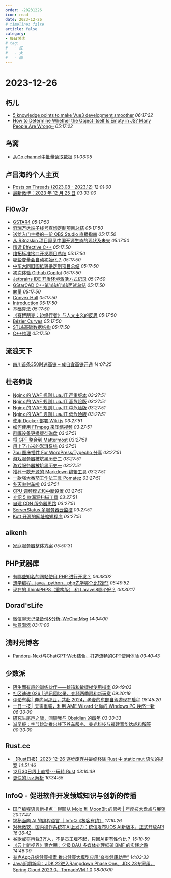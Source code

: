 ```yaml
---
order: -20231226
icon: read
date: 2023-12-26
# timeline: false
article: false
category:
- 每日悦读
# tag:
#   - 红
#   - 大
#   - 圆
---
```


# 2023-12-26 
## 朽儿<span></span>
* [5 knowledge points to make Vue3 development smoother](https://javascript.plainenglish.io/5-knowledge-points-to-make-vue3-development-smoother-ccfe60f26201?source=rss-c3917681a8f5------2) *06:17:22* 
* [How to Determine Whether the Object Itself Is Empty in JS? Many People Are Wrong~](https://javascript.plainenglish.io/how-to-determine-whether-the-object-itself-is-empty-in-js-many-people-are-wrong-5d9514f4ae86?source=rss-c3917681a8f5------2) *05:17:22* 
## 鸟窝<span></span>
* [从Go channel中批量读取数据](https://colobu.com/2023/12/23/batch-read-from-channels/) *01:03:05* 
## 卢昌海的个人主页<span></span>
* [Posts on Threads (2023.08 - 2023.12)](https://www.changhai.org/articles/miscellaneous/eblog/202308.php) *12:01:00* 
* [最新微博：2023 年 12 月 25 日](https://www.changhai.org/articles/miscellaneous/blog/202312.php#latest) *03:33:00* 
## Fl0w3r<span></span>
* [GSTAR4](https://yousazoe.top/archives/40229a0d.html) *05:17:50* 
* [奇瑞万达端子线号查询定制项目总结](https://yousazoe.top/archives/71415cfa.html) *05:17:50* 
* [送给入门主播的一份 OBS Studio 直播指南](https://yousazoe.top/archives/cf9398b.html) *05:17:50* 
* [从 R3nzskin 项目窥见中国开源生态的现状及未来](https://yousazoe.top/archives/7a6d5884.html) *05:17:50* 
* [精读 Effective C++](https://yousazoe.top/archives/f1767e7a.html) *05:17:50* 
* [维拓标准接口开发项目总结](https://yousazoe.top/archives/4bc24537.html) *05:17:50* 
* [哪些变量会自动初始化？](https://yousazoe.top/archives/62e0ea85.html) *05:17:50* 
* [中车大同旧图纸转换定制项目总结](https://yousazoe.top/archives/7671ec9e.html) *05:17:50* 
* [初次体验 Github Copilot](https://yousazoe.top/archives/ff967b76.html) *05:17:50* 
* [Jetbrains IDE 开发环境激活方式记录](https://yousazoe.top/archives/a906a6fe.html) *05:17:50* 
* [GStarCAD C++笔试&机试&面试总结](https://yousazoe.top/archives/2fcb9e48.html) *05:17:50* 
* [向量](https://yousazoe.top/archives/8c47f151.html) *05:17:50* 
* [Convex Hull](https://yousazoe.top/archives/84b74385.html) *05:17:50* 
* [Introduction](https://yousazoe.top/archives/ed328fdc.html) *05:17:50* 
* [基础算法](https://yousazoe.top/archives/ce5da845.html) *05:17:50* 
* [《赛博朋克：边缘行者》与人文主义的反思](https://yousazoe.top/archives/dff9eab3.html) *05:17:50* 
* [Bézier Curves](https://yousazoe.top/archives/ca6f86db.html) *05:17:50* 
* [STL&基础数据结构](https://yousazoe.top/archives/558bb9a.html) *05:17:50* 
* [C++梳理](https://yousazoe.top/archives/74ba873d.html) *05:17:50* 
## 流浪天下<span></span>
* [四川首条350时速高铁 – 成自宜高铁开通](https://maie.name/945.html) *14:07:25* 
## 杜老师说<span></span>
* [Nginx 的 WAF 规则 LuaJIT 严重版本](https://dusays.com/660/) *03:27:51* 
* [Nginx 的 WAF 规则 LuaJIT 高危险版](https://dusays.com/659/) *03:27:51* 
* [Nginx 的 WAF 规则 LuaJIT 中危险版](https://dusays.com/658/) *03:27:51* 
* [Nginx 的 WAF 规则 LuaJIT 低危险版](https://dusays.com/657/) *03:27:51* 
* [使用 Docker 部署 Wiki.js](https://dusays.com/656/) *03:27:51* 
* [如何使用 FFmpeg 来压缩视频](https://dusays.com/655/) *03:27:51* 
* [群晖设备更换缓存磁盘](https://dusays.com/654/) *03:27:51* 
* [将 GPT 整合到 Mattermost](https://dusays.com/653/) *03:27:51* 
* [用上了小米的澎湃系统](https://dusays.com/652/) *03:27:51* 
* [7bu 图床插件 For WordPress/Typecho 分享](https://dusays.com/651/) *03:27:51* 
* [游戏服务器被坑黑历史二](https://dusays.com/650/) *03:27:51* 
* [游戏服务器被坑黑历史一](https://dusays.com/649/) *03:27:51* 
* [推荐一款开源的 Markdown 编辑工具](https://dusays.com/648/) *03:27:51* 
* [一款强大番茄工作法工具 Pomatez](https://dusays.com/647/) *03:27:51* 
* [冬天啦封车啦](https://dusays.com/646/) *03:27:51* 
* [CPU 调频模式和中断设置](https://dusays.com/645/) *03:27:51* 
* [介绍 5 款漏洞扫描工具](https://dusays.com/644/) *03:27:51* 
* [自建 CDN 服务器思路](https://dusays.com/643/) *03:27:51* 
* [ServerStatus 多服务器云监控](https://dusays.com/642/) *03:27:51* 
* [Kutt 开源的网址缩短程序](https://dusays.com/641/) *03:27:51* 
## aikenh<span></span>
* [家庭服务器整体方案](http://aikenh.cn/cn/%E5%AE%B6%E5%BA%AD%E6%9C%8D%E5%8A%A1%E5%99%A8%E6%95%B4%E4%BD%93%E6%96%B9%E6%A1%88/) *05:50:31* 
## PHP武器库<span></span>
* [有哪些知名的网站使用 PHP 进行开发？](https://phpreturn.com/index/a658a74d1d2de8.html) *06:38:02* 
* [想学编程，java，python，php先学哪个比较好?](https://phpreturn.com/index/a658a699cad0fd.html) *05:49:52* 
* [现在的 ThinkPHP8（重构版） 和 Laravel8哪个好？](https://phpreturn.com/index/a658a1eb509ec6.html) *00:30:17* 
## Dorad'sLife<span></span>
* [微信聊天记录备份&分析-WeChatMsg](https://blog.cuger.cn/p/4291/) *14:34:00* 
* [秋意渐浓](https://blog.cuger.cn/p/66c0/) *03:11:00* 
## 浅时光博客<span></span>
* [Pandora-Next与ChatGPT-Web结合，打造流畅的GPT使用体验](https://www.dqzboy.com/16177.html) *03:40:43* 
## 少数派<span></span>
* [陌生而有趣的训练伙伴——跳箱和敏捷梯使用指南](https://sspai.com/prime/story/training-guide-plometric-box-agility-ladder) *09:49:03* 
* [社区速递 026 | 通讯回忆录、变频两季扇和新玩意](https://sspai.com/post/85362) *09:20:19* 
* [评论有奖 | 奔向阿那亚，共赴 2024，老麦的东部自驾游现在启程](https://sspai.com/post/85328) *08:45:20* 
* [一日一技 | 无需重装，利用 AME Wizard 让你的 Windows PC 焕然一新](https://sspai.com/post/85256) *06:30:00* 
* [研究生尾声之际，回顾我与 Obsidian 的四年](https://sspai.com/post/85339) *03:30:33* 
* [派早报：字节跳动推出线下养车服务、美光科技与福建晋华达成和解等](https://sspai.com/post/85354) *00:30:00* 
## Rust.cc<span></span>
* [【Rust日报】2023-12-26 逐步废弃并最终移除 Rust 中 static mut 语法的提案](https://rustcc.cn/article?id=08f47b2f-8ff8-481d-bb19-1440814d660d) *14:51:46* 
* [12月30日线上直播---玩转 Rust](https://rustcc.cn/article?id=444cc3bd-fa5d-4b8b-8c64-3be600b45481) *03:10:39* 
* [更快的 tsv 解析](https://rustcc.cn/article?id=054fabfd-ebd2-4973-898a-abff740e8ed9) *10:34:55* 
## InfoQ - 促进软件开发领域知识与创新的传播<span></span>
* [国产编程语言新拐点：聊聊从 Mojo 到 MoonBit 的思考 | 年度技术盘点与展望](https://www.infoq.cn/article/1X5jJEzrsIa5M1HR3RRz?utm_source=rss&utm_medium=article) *20:17:47* 
* [揭秘面向 AI 的编程语言 ｜InfoQ《极客有约》](https://www.infoq.cn/video/3sNKiB0pB2y5JBCGT3iD?utm_source=rss&utm_medium=article) *17:10:26* 
* [对标微软，国内操作系统在AI上发力：统信发布UOS AI新版本，正式开放API](https://www.infoq.cn/article/RCcKDzb3xJw13Fc56RDb?utm_source=rss&utm_medium=article) *16:36:42* 
* [谷歌或将再裁3万人，不是员工雇不起，只因AI更有性价比？](https://www.infoq.cn/article/aN6GWsMEBpg7Scs0vztO?utm_source=rss&utm_medium=article) *15:10:59* 
* [《云上新视界》第六期：亿级 DAU 多媒体处理框架 BMF 的实践之路](https://www.infoq.cn/video/VtD4r0FBSvCOs5qhjwyC?utm_source=rss&utm_medium=article) *14:46:09* 
* [夸克App升级健康搜索 推出健康大模型应用“夸克健康助手”](https://www.infoq.cn/article/DJzgu2OoJgOoqPHf3gos?utm_source=rss&utm_medium=article) *14:03:33* 
* [Java近期新闻：JDK 22进入Rampdown Phase One、JDK 23专家组、Spring Cloud 2023.0、TornadoVM 1.0](https://www.infoq.cn/article/ui5TlI1RgzgfJXcv5VFR?utm_source=rss&utm_medium=article) *08:00:00* 
